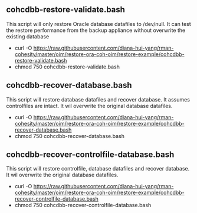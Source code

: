 ## cohcdbb-restore-validate.bash
This script will only restore Oracle database datafiles to /dev/null. It can test the restore performance from the backup appliance without overwrite the existing database

- curl -O https://raw.githubusercontent.com/diana-hui-yang/rman-cohesity/master/oim/restore-ora-coh-oim/restore-example/cohcdbb-restore-validate.bash
- chmod 750 cohcdbb-restore-validate.bash

## cohcdbb-recover-database.bash
This script will restore database datafiles and recover database. It assumes controlfiles are intact. It wil overwrite the original database datafiles.

- curl -O https://raw.githubusercontent.com/diana-hui-yang/rman-cohesity/master/oim/restore-ora-coh-oim/restore-example/cohcdbb-recover-database.bash
- chmod 750 cohcdbb-recover-database.bash

## cohcdbb-recover-controlfile-database.bash
This script will restore controlfile, database datafiles and recover database. It wil overwrite the original database datafiles. 

- curl -O https://raw.githubusercontent.com/diana-hui-yang/rman-cohesity/master/oim/restore-ora-coh-oim/restore-example/cohcdbb-recover-controlfile-database.bash
- chmod 750 cohcdbb-recover-controlfile-database.bash
